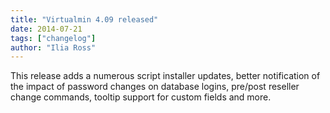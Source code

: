 ```yaml
---
title: "Virtualmin 4.09 released"
date: 2014-07-21
tags: ["changelog"]
author: "Ilia Ross"
---
```


This release adds a numerous script installer updates, better notification of the impact of password changes on database logins, pre/post reseller change commands, tooltip support for custom fields and more.
